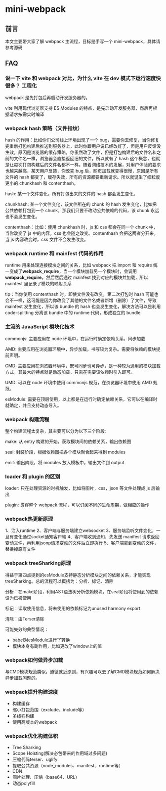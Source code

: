 # mini-webpack
## 前言

本文主要带大家了解 webpack 主流程，目标是手写一个 mini-webpack，具体请参考源码

## FAQ

### 说一下 vite 和 webpack 对比，为什么 vite 在 dev 模式下运行速度快很多？ 工程化

webpack 是先打包后再启动开发服务器的。

vite 利用现代浏览器支持 ES Modules 的特点，是先启动开发服务器，然后再根据请求按需实时编译

### webpack hash 策略（文件指纹）

hash 的作用：比如你们公司线上环境出现了一个 bug，需要你去修复，当你修复完重新打包构建后推送到服务器上，此时你跟用户说已经改好了，但是用户反馈没生效，原因是浏览器的缓存策略，你虽然改了文件，但是打包构建后的文件名和之前的文件名一样，浏览器会直接返回旧的文件，所以就有了 hash 这个概念，也就是让每次打包构建后的文件名都不一样。随着网络技术的发展，对用户体验的要求也越来越高，某天用户反馈，你改完 bug 后，网页加载就变得很慢，原因是所有文件的 hash 都变了，缓存失效，所有的资源都要重新请求。所以就诞生了细粒度更小的 chunkhash 和 contenthash。

hash: 某一个文件变化，所有打包出来的文件的 hash 都会发生变化。

chunkhash: 某一个文件变化，该文件所在的 chunk 的 hash 发生变化，比如把公共依赖打包到一个 chunk，那我们只要不改动公共依赖的代码，该 chunk 永远也不会发生变化。

contenthash：比如：使用 chunkhash 时，js 和 css 都会在同一个 chunk 中，当你改变了 js 中的内容，css 也会随之改变。contenthash 会把这两者分开来，当 js 内容改变时，css 文件不会发生改变。

### webpack runtime 和 mainfest 代码的作用

runtime 用来处理连接模块之间的关系，比如 webpack 把 import 和 require 统一变成了**webpack_require**，当一个模块加载另一个模块时，会调用**webpack_require**，然后然后通过 mainfest 找到对应的模块并加载，所以 mainfest 里记录了模块的映射关系

tip：当你使用 contenthash 时，即使文件没有改变，第二次打包时 hash 可能也会不一样，这可能是因为你改变了其他的文件名或者新增（删除）了文件，导致 mainfest 发生变化，所以该 bundle 的 hash 也会发生变化，解决方法可以是利用 code-splitting 分离该 bundle 中的 runtime 代码，形成独立的 bundle

### 主流的 JavaScript 模块化技术

commonjs: 主要应用在 node 环境中，在运行时确定依赖关系，同步加载

AMD: 主要应用在浏览器环境中，异步加载，书写较为复杂。需要将依赖的模块提前声明。

CMD: 主要应用在浏览器环境中，既可同步也可异步，是一种较为通用的模块加载方式，其最大的特点就是动态加载，只需在需要该依赖时引入即可。

UMD: 可以在 node 环境中使用 commonjs 规范，在浏览器环境中使用 AMD 规范。

esModule: 需要在顶层使用，以上都是在运行时确定依赖关系，它可以在编译时就确定，并且支持动态导入。

### webpack 构建流程

整个构建流程太复杂，其主要可以分为以下三个阶段:

make: 从 entry 构建的开始，获取模块间的依赖关系，输出依赖图

seal: 封装阶段，根据依赖图把各个模块聚合起来得到 modules

emit: 输出阶段，将 modules 放入模板中，输出文件到 output

### loader 和 plugin 的区别

loader: 只在处理资源的时机触发，比如将图片，css，json 等文件处理成 js 后输出

plugin: 贯穿整个 webpack 流程，可以订阅不同的生命周期，做相应的操作

### webpack热更新原理

1、注入runtime
2、客户端与服务端建立websocket
3、服务端监听文件变化，一旦有变化通过socket通知客户端
4、客户端收到通知，先发送 manifest 请求返回变动文件，再利用jsonp请求变动的文件后立即执行
5、客户端拿到变动的文件，替换掉原有文件

### webpack treeSharking原理

得益于第四点提到的esModule支持静态分析模块之间的依赖关系，才能实现treeSharking。总的流程可以概括为：分析、标记、清除

分析：在make阶段，利用AST语法树分析依赖模块，在seal阶段将使用到的依赖设为已被使用

标记：读取使用信息，将未使用的依赖标记为unused harmony export

清除：由Terser清除

可能失效的典型情况：
- babel对esModule进行了转换
- 模块本身有副作用，比如更改了window上的值

### webpack如何做异步加载

与CMD模块规范类似，遵循就近原则，有兴趣可以去了解CMD模块规范如何解决异步加载问题的。

### webpack提升构建速度

- 构建缓存
- 缩小打包范围（exclude、include等）
- 多线程构建
- 使用高版本的webpack

### webpack优化构建体积

- Tree Sharking
- Scope Hoisting(解决必包带来的作用域过多问题)
- 压缩代码terser、uglify
- 提取公共资源（node_modules、manifest、runtime等）
- CDN
- 图片处理、压缩（base64、URL）
- 动态polyfill
